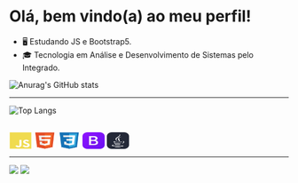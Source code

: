 # Olá, bem vindo(a) ao meu perfil!

- 🖥️ Estudando JS e Bootstrap5.
- 🎓 Tecnologia em Análise e Desenvolvimento de Sistemas pelo Integrado.


<div>
  
![Anurag's GitHub stats](https://github-readme-stats.vercel.app/api?username=gabrieldebarross&show_icons=true&theme=dark)

</div>

---
<div>
  
![Top Langs](https://github-readme-stats.vercel.app/api/top-langs/?username=gabrieldebarross&layout=compact)

</div>

<div style="display: inline_block"><br>
  <img align="center" alt="GabrielB-Js" height="30" width="40" src="https://raw.githubusercontent.com/devicons/devicon/master/icons/javascript/javascript-plain.svg">
  <img align="center" alt="GabrielB-HTML" height="30" width="40" src="https://raw.githubusercontent.com/devicons/devicon/master/icons/html5/html5-original.svg">
  <img align="center" alt="GabrielB-Css" height="30" width="40" src="https://raw.githubusercontent.com/devicons/devicon/master/icons/css3/css3-original.svg">
  <img align="center" alt="GabrielB-Bootstrap" height="30" width="40" src="https://github.com/tandpfun/skill-icons/blob/main/icons/Bootstrap.svg">
  <img align="center" alt="GabrielB-Java" height="30" width="40" src="https://github.com/tandpfun/skill-icons/blob/main/icons/Java-Dark.svg">
</div>


---
   
<div> 
  <a href = "mailto:gabrieldebarros_@hotmail.com"><img src="https://img.shields.io/badge/-Gmail-%23333?style=for-the-badge&logo=gmail&logoColor=white" target="_blank"></a>
  <a href="https://www.linkedin.com/in/gabrieldebarros/" target="_blank"><img src="https://img.shields.io/badge/-LinkedIn-%230077B5?style=for-the-badge&logo=linkedin&logoColor=white" target="_blank"></a> 
  
</div>
